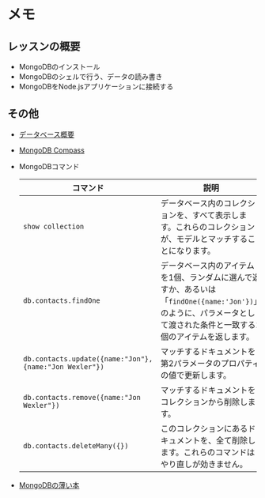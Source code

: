 # メモ

## レッスンの概要

- MongoDBのインストール
- MongoDBのシェルで行う、データの読み書き
- MongoDBをNode.jsアプリケーションに接続する

## その他

- [データベース概要](https://docs.oracle.com/javase/tutorial/jdbc/overview/database.html)

- [MongoDB Compass](https://www.mongodb.com/try#compass)

- MongoDBコマンド

  |コマンド | 説明 |
  | --- | --- |
  | `show collection` | データベース内のコレクションを、すべて表示します。これらのコレクションが、モデルとマッチすることになります。 |
  | `db.contacts.findOne` |データベース内のアイテムを1個、ランダムに選んで返すか、あるいは「`findOne({name:'Jon'})`」のように、パラメータとして渡された条件と一致する1個のアイテムを返します。 |
  | `db.contacts.update({name:"Jon"},{name:"Jon Wexler"})` |マッチするドキュメントを第2パラメータのプロパティの値で更新します。 |
  | `db.contacts.remove({name:"Jon Wexler"})` |マッチするドキュメントをコレクションから削除します。 |
  | `db.contacts.deleteMany({})` |このコレクションにあるドキュメントを、全て削除します。これらのコマンドはやり直しが効きません。|

- [MongoDBの薄い本](https://www.cuspy.org/diary/2012-04-17/the-little-mongodb-book-ja.pdf)
